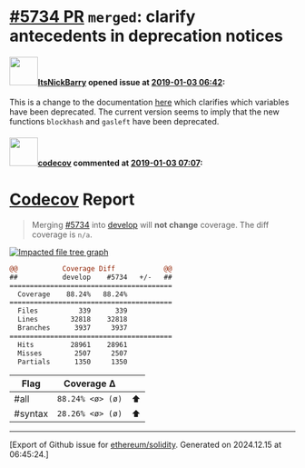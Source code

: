 # [\#5734 PR](https://github.com/ethereum/solidity/pull/5734) `merged`: clarify antecedents in deprecation notices

#### <img src="https://avatars.githubusercontent.com/u/1500628?u=c6e3e82455f1bfc3b36d00378276cca7c128918c&v=4" width="50">[ItsNickBarry](https://github.com/ItsNickBarry) opened issue at [2019-01-03 06:42](https://github.com/ethereum/solidity/pull/5734):

This is a change to the documentation [here](https://solidity.readthedocs.io/en/latest/units-and-global-variables.html) which clarifies which variables have been deprecated.  The current version seems to imply that the new functions `blockhash` and `gasleft` have been deprecated.

#### <img src="https://avatars.githubusercontent.com/in/254?v=4" width="50">[codecov](https://github.com/apps/codecov) commented at [2019-01-03 07:07](https://github.com/ethereum/solidity/pull/5734#issuecomment-451068647):

# [Codecov](https://codecov.io/gh/ethereum/solidity/pull/5734?src=pr&el=h1) Report
> Merging [#5734](https://codecov.io/gh/ethereum/solidity/pull/5734?src=pr&el=desc) into [develop](https://codecov.io/gh/ethereum/solidity/commit/d597b1dbb2490b7f977617173a101e705c8439d7?src=pr&el=desc) will **not change** coverage.
> The diff coverage is `n/a`.

[![Impacted file tree graph](https://codecov.io/gh/ethereum/solidity/pull/5734/graphs/tree.svg?width=650&token=87PGzVEwU0&height=150&src=pr)](https://codecov.io/gh/ethereum/solidity/pull/5734?src=pr&el=tree)

```diff
@@           Coverage Diff            @@
##           develop    #5734   +/-   ##
========================================
  Coverage    88.24%   88.24%           
========================================
  Files          339      339           
  Lines        32818    32818           
  Branches      3937     3937           
========================================
  Hits         28961    28961           
  Misses        2507     2507           
  Partials      1350     1350
```

| Flag | Coverage Δ | |
|---|---|---|
| #all | `88.24% <ø> (ø)` | :arrow_up: |
| #syntax | `28.26% <ø> (ø)` | :arrow_up: |


-------------------------------------------------------------------------------



[Export of Github issue for [ethereum/solidity](https://github.com/ethereum/solidity). Generated on 2024.12.15 at 06:45:24.]
